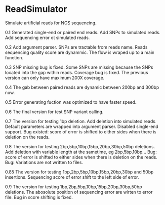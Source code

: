 ReadSimulator
=============

Simulate artificial reads for NGS sequencing.

0.1 
Generated single-end or paired end reads.
Add SNPs to simulated reads.
Add sequencing error ot simulated reads.

0.2
Add argument parser.
SNPs are tractable from reads name.
Reads sequencing quality score are dynammic.
The flow is wraped up to a main function.

0.3
SNP missing bug is fixed. Some SNPs are missing because the SNPs located into the gap within reads.
Coverage bug is fixed. The previous version can only have maximum 200X coverage.

0.4
The gab between paired reads are dynamic between 200bp and 300bp now.

0.5
Error generating fuction was optimized to have faster speed.

0.6
The final version for test SNP variant calling.

0.7
The version for testing 1bp deletion.
Add deletion into simulated reads.
Default parameters are wrapped into argument parser.
Disabled single-end support.
Bug existed: score of error is shifted to either sides when there is deletion on the reads.

0.8
The version for testing 2bp,5bp,10bp,15bp,20bp,30bp,50bp deletions.
Add deletion with variable length at the sametime, eg 2bp,5bp,10bp...
Bug: score of error is shifted to either sides when there is deletion on the reads.
Bug: Variations are not written to files.

0.85
The version for testing 1bp,2bp,5bp,10bp,15bp,20bp,30bp and 50bp insertions.
Sequencing score of error shift to the left side of error.

0.9
The version for testing 1bp,2bp,5bp,10bp,15bp,20bp,30bp,50bp deletions.
The abosolute position of sequencing error are wirten to error file.
Bug in score shifting is fixed.


